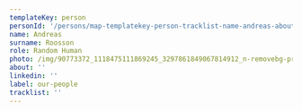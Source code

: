 ```yaml
---
templateKey: person
personId: '/persons/map-templatekey-person-tracklist-name-andreas-about-personid-uuid-photo-img-90773372_1118475111869245_3297861849067814912_n-removebg-preview-png-label-our-people-role-random-human-surname-roosso/'
name: Andreas
surname: Roosson
role: Random Human
photo: /img/90773372_1118475111869245_3297861849067814912_n-removebg-preview.png
about: ''
linkedin: ''
label: our-people
tracklist: ''
---
```

